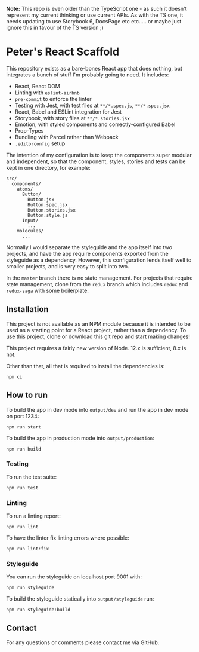 __Note:__ This repo is even older than the TypeScript one - as such it doesn't represent my current thinking or use current APIs. As with the TS one, it needs updating to use Storybook 6, DocsPage etc etc..... or maybe just ignore this in favour of the TS version ;)

# Peter's React Scaffold

This repository exists as a bare-bones React app that does nothing, but integrates a bunch of stuff I'm probably going to need. It includes:

* React, React DOM
* Linting with `eslint-airbnb`
* `pre-commit` to enforce the linter
* Testing with Jest, with test files at `**/*.spec.js`, `**/*.spec.jsx`
* React, Babel and ESLint integration for Jest
* Storybook, with story files at `**/*.stories.jsx`
* Emotion, with styled components and correctly-configured Babel
* Prop-Types
* Bundling with Parcel rather than Webpack
* `.editorconfig` setup

The intention of my configuration is to keep the components super modular and independent, so that the component, styles, stories and tests can be kept in one directory, for example:

    src/
      components/
        atoms/
          Button/
            Button.jsx
            Button.spec.jsx
            Button.stories.jsx
            Button.style.js
          Input/
            ...
        molecules/
          ...

Normally I would separate the styleguide and the app itself into two projects, and have the app require components exported from the styleguide as a dependency. However, this configuration lends itself well to smaller projects, and is very easy to split into two.

In the `master` branch there is no state management. For projects that require state management, clone from the `redux` branch which includes `redux` and `redux-saga` with some boilerplate.

## Installation

This project is not available as an NPM module because it is intended to be used as a starting point for a React project, rather than a dependency. To use this project, clone or download this git repo and start making changes!

This project requires a fairly new version of Node. 12.x is sufficient, 8.x is not.

Other than that, all that is required to install the dependencies is:

    npm ci

## How to run

To build the app in dev mode into `output/dev` and run the app in dev mode on port 1234:

    npm run start

To build the app in production mode into `output/production`:

    npm run build

### Testing

To run the test suite:

    npm run test

### Linting

To run a linting report:

    npm run lint

To have the linter fix linting errors where possible:

    npm run lint:fix

### Styleguide

You can run the styleguide on localhost port 9001 with:

    npm run styleguide

To build the styleguide statically into `output/styleguide` run:

    npm run styleguide:build

## Contact

For any questions or comments please contact me via GitHub.
